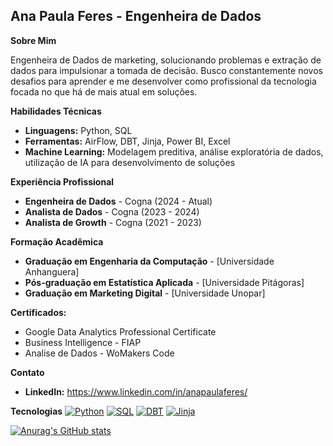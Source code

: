 ## **Ana Paula Feres** - Engenheira de Dados

**Sobre Mim**

Engenheira de Dados de marketing, solucionando problemas e extração de dados para impulsionar a tomada de decisão. Busco constantemente novos desafios para aprender e me desenvolver como profissional da tecnologia focada no que há de mais atual em soluções.

**Habilidades Técnicas**

- **Linguagens:** Python, SQL
- **Ferramentas:** AirFlow, DBT, Jinja, Power BI, Excel
- **Machine Learning:** Modelagem preditiva, análise exploratória de dados, utilização de IA para desenvolvimento de soluções

**Experiência Profissional**

- **Engenheira de Dados** - Cogna (2024 - Atual)
- **Analista de Dados** - Cogna (2023 - 2024)
- **Analista de Growth** - Cogna (2021 - 2023)

**Formação Acadêmica**

- **Graduação em Engenharia da Computação** - [Universidade Anhanguera]
- **Pós-graduação em Estatística Aplicada** - [Universidade Pitágoras]
- **Graduação em Marketing Digital** - [Universidade Unopar]

**Certificados:**

- Google Data Analytics Professional Certificate
- Business Intelligence - FIAP
- Analise de Dados - WoMakers Code

**Contato**

- **LinkedIn:** https://www.linkedin.com/in/anapaulaferes/


**Tecnologias**
[![Python](https://img.shields.io/badge/python-3670A0?style=for-the-badge&logo=python&logoColor=white)](https://www.python.org/)
[![SQL](https://img.shields.io/badge/SQL-3178C6?style=for-the-badge&logo=sql&logoColor=white)](https://www.postgresql.org/)
[![DBT](https://img.shields.io/badge/dbt-F26522?style=for-the-badge&logo=dbt&logoColor=white)](https://docs.getdbt.com/)
[![Jinja](https://img.shields.io/badge/Jinja-F44336?style=for-the-badge&logo=jinja&logoColor=white)](https://jinja.palletsprojects.com/)



[![Anurag's GitHub stats](https://github-readme-stats.vercel.app/api?username=apeferes)](https://github.com/apeferes/github-readme-stats)
